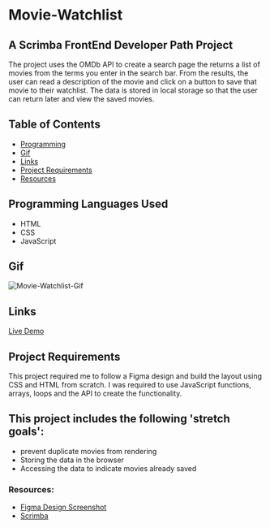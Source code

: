 # Movie-Watchlist
## A Scrimba FrontEnd Developer Path Project
The project uses the OMDb API to create a search page the returns a list of movies from the terms you enter in the search bar. From the results, the user can read a description of the movie and click on a button to save that movie to their watchlist. The data is stored in local storage so that the user can return later and view the saved movies.

## Table of Contents
- [Programming](#programming-languages-used)
- [Gif](#gif)
- [Links](#links)
- [Project Requirements](#project-requirements)
- [Resources](#resources)

## Programming Languages Used
  - HTML
  - CSS
  - JavaScript
  
## Gif
![Movie-Watchlist-Gif](https://github.com/KeithPetr/Movie-Watchlist/blob/main/gif/Movie-Watchlist-Gif.gif)

## Links
[Live Demo](https://celadon-treacle-4d5f64.netlify.app/)

## Project Requirements
This project required me to follow a Figma design
and build the layout using CSS and HTML from scratch.
I was required to use JavaScript functions, arrays, loops
and the API to create the functionality.

## This project includes the following 'stretch goals':
  - prevent duplicate movies from rendering
  - Storing the data in the browser
  - Accessing the data to indicate movies already saved
  
### Resources:
  - [Figma Design Screenshot](https://www.figma.com/file/jhFRdFIdHpRxsDznNXtpXw/Movie-Watchlist?node-id=2-17&t=r58z70Z7Zc2HHdOn-0)
  - [Scrimba](https://scrimba.com/)
